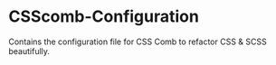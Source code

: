 CSScomb-Configuration
=====================

Contains the configuration file for CSS Comb to refactor CSS &amp; SCSS beautifully.
